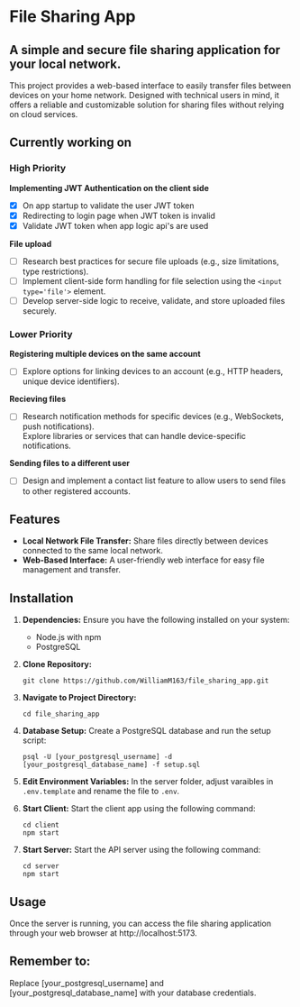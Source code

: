 # File Sharing App
## A simple and secure file sharing application for your local network.
This project provides a web-based interface to easily transfer files between devices on your home network.  Designed with technical users in mind, it offers a reliable and customizable solution for sharing files without relying on cloud services.

## Currently working on
### High Priority
**Implementing JWT Authentication on the client side**
- [x] On app startup to validate the user JWT token
- [x] Redirecting to login page when JWT token is invalid
- [x] Validate JWT token when app logic api's are used

**File upload**
- [ ] Research best practices for secure file uploads (e.g., size limitations, type restrictions).
- [ ] Implement client-side form handling for file selection using the `<input type='file'>` element.
- [ ] Develop server-side logic to receive, validate, and store uploaded files securely.

### Lower Priority  
**Registering multiple devices on the same account**
- [ ] Explore options for linking devices to an account (e.g., HTTP headers, unique device identifiers).

**Recieving files**
- [ ] Research notification methods for specific devices (e.g., WebSockets, push notifications).  
    Explore libraries or services that can handle device-specific notifications.   

**Sending files to a different user**
- [ ] Design and implement a contact list feature to allow users to send files to other registered accounts.

## Features
- **Local Network File Transfer:** Share files directly between devices connected to the same local network.
- **Web-Based Interface:** A user-friendly web interface for easy file management and transfer.
<!-- - **Secure Connection:** [Mention any security measures implemented, e.g., HTTPS, authentication] -->

## Installation
1. **Dependencies:** Ensure you have the following installed on your system:
    - Node.js with npm  
    - PostgreSQL

2. **Clone Repository:**  
    ```
    git clone https://github.com/WilliamM163/file_sharing_app.git
    ```

3. **Navigate to Project Directory:**  
    ```
    cd file_sharing_app
    ```

4. **Database Setup:** Create a PostgreSQL database and run the setup script:  
    ```
    psql -U [your_postgresql_username] -d [your_postgresql_database_name] -f setup.sql
    ```
5. **Edit Environment Variables:**
In the server folder, adjust varaibles in `.env.template` and rename the file to `.env`.

6. **Start Client:** Start the client app using the following command:
    ```
    cd client
    npm start
    ```

7. **Start Server:** Start the API server using the following command:  
    ```
    cd server
    npm start
    ```

## Usage
Once the server is running, you can access the file sharing application through your web browser at http://localhost:5173. 

<!-- ## Contributing
Contributions are welcome! Please refer to the CONTRIBUTING.md file for guidelines on how to contribute to this project. -->

## Remember to:
Replace [your_postgresql_username] and [your_postgresql_database_name] with your database credentials.